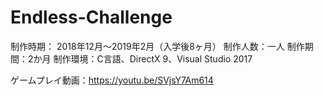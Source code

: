 # Endless-Challenge

制作時期： 2018年12月～2019年2月（入学後8ヶ月）
制作人数：一人
制作期間：2か月
制作環境：C言語、DirectX 9、Visual Studio 2017

ゲームプレイ動画：https://youtu.be/SVjsY7Am614
